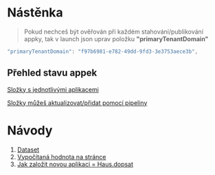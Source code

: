 # Nástěnka <br>
> Pokud nechceš být ověřován při každém stahování/publikování appky, tak v launch json uprav položku **"primaryTenantDomain"**
``` csharp
"primaryTenantDomain": "f97b6981-e782-49dd-9fd3-3e3753aece3b",
```

## Přehled stavu appek
[Složky s jednotlivými aplikacemi](https://navertica.visualstudio.com/BusinessCentral/_wiki/wikis/BusinessCentral.wiki?pagePath=/Compatibility&wikiVersion=GBwikiMaster)

[Složky můžeš aktualizovat/přidat pomocí pipeliny](https://navertica.visualstudio.com/BusinessCentral/_build?definitionId=1914&_a=summary)


# Návody
1. [Dataset](Reports/Dataset.md)
2. [Vypočítaná hodnota na stránce](Fields/Vypocitana%20hodnota%20na%20page.md)
3. [Jak založit novou aplikaci = Haus.dopsat](New%20App/Zalozeni%20nove%20appky.md)
